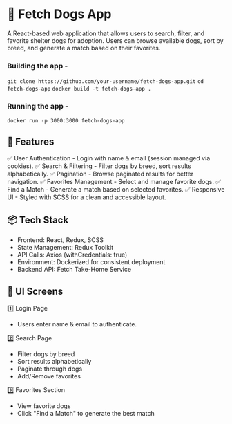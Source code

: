 # 🐶 Fetch Dogs App

A React-based web application that allows users to search, filter, and favorite shelter dogs for adoption. Users can browse available dogs, sort by breed, and generate a match based on their favorites.

### Building the app -

`git clone https://github.com/your-username/fetch-dogs-app.git`
`cd fetch-dogs-app`
 `docker build -t fetch-dogs-app . `

### Running the app -

`docker run -p 3000:3000 fetch-dogs-app`

## 🚀 Features

✅ User Authentication - Login with name & email (session managed via cookies).
✅ Search & Filtering - Filter dogs by breed, sort results alphabetically.
✅ Pagination - Browse paginated results for better navigation.
✅ Favorites Management - Select and manage favorite dogs.
✅ Find a Match - Generate a match based on selected favorites.
✅ Responsive UI - Styled with SCSS for a clean and accessible layout.

## 📦 Tech Stack

-    Frontend: React, Redux, SCSS
-    State Management: Redux Toolkit
-    API Calls: Axios (withCredentials: true)
-    Environment: Dockerized for consistent deployment
-    Backend API: Fetch Take-Home Service

## 🎨 UI Screens

1️⃣ Login Page

-    Users enter name & email to authenticate.

2️⃣ Search Page

-    Filter dogs by breed
-    Sort results alphabetically
-    Paginate through dogs
-    Add/Remove favorites

3️⃣ Favorites Section

-    View favorite dogs
-    Click "Find a Match" to generate the best match
